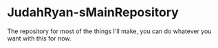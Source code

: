 # JudahRyan-sMainRepository
The repository for most of the things I'll make, you can do whatever you want with this for now.
